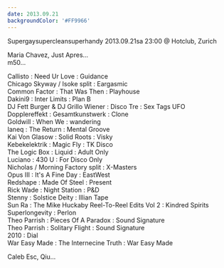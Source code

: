 ```yaml
---
date: 2013.09.21
backgroundColor: '#FF9966'
---
```


Supergaysupercleansuperhandy 2013.09.21sa 23:00 @ Hotclub, Zurich  

Maria Chavez, Just Apres...  
m50...  

Callisto : Need Ur Love : Guidance  
Chicago Skyway / Isoke split : Eargasmic  
Common Factor : That Was Then : Playhouse  
Dakini9 : Inter Limits : Plan B  
DJ Fett Burger & DJ Grillo Wiener : Disco Tre : Sex Tags UFO  
Dopplereffekt : Gesamtkunstwerk : Clone  
Goldwill : When We : wandering  
Ianeq : The Return : Mental Groove  
Kai Von Glasow : Solid Roots : Visky  
Kebekelektrik : Magic Fly : TK Disco  
The Logic Box : Liquid : Adult Only  
Luciano : 430 U : For Disco Only  
Nicholas / Morning Factory split : X-Masters  
Opus III : It's A Fine Day : EastWest  
Redshape : Made Of Steel : Present  
Rick Wade : Night Station : P&D  
Stenny : Solstice Deity : Illian Tape  
Sun Ra : The Mike Huckaby Reel-To-Reel Edits Vol 2 : Kindred Spirits  
Superlongevity : Perlon  
Theo Parrish : Pieces Of A Paradox : Sound Signature  
Theo Parrish : Solitary Flight : Sound Signature  
2010 : Dial  
War Easy Made : The Internecine Truth : War Easy Made  

Caleb Esc, Qiu...